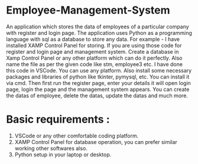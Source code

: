 # Employee-Management-System
An application which stores the data of employees of a particular company with register and login page.
The application uses Python as a programming language with sql as a database to store any data.
For example - I have installed XAMP Control Panel for storing. If you are using those code for register and login page and management system. Create a database in Xamp Control Panel or any other platform which can do it perfectly.
Also name the file as per the given code like stm, employee3 etc.
I have done this code in VSCode. You can use any platform.
Also install some necessary packages and libraries of python like tkinter, pymysql, etc. You can install it via cmd.
Then first run the register page, enter your details it will open login page, login the page and the management system appears. You can create the datas of employee, delete the datas, update the datas and much more.

# Basic requirements :
1. VSCode or any other comfortable coding platform.
2. XAMP Control Panel for database operation, you can prefer similar working other softwares also.
3. Python setup in your laptop or desktop.
